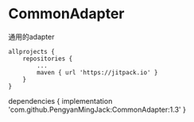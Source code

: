 # CommonAdapter
通用的adapter


	allprojects {
		repositories {
			...
			maven { url 'https://jitpack.io' }
		}
	}

dependencies {
	       implementation 'com.github.PengyanMingJack:CommonAdapter:1.3'
	}
